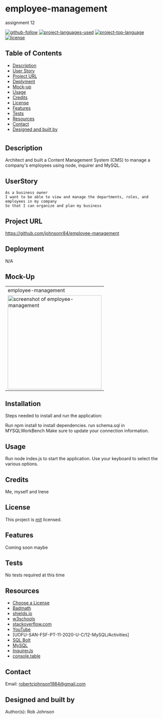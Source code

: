 # employee-management
assignment 12

  [![github-follow](https://img.shields.io/github/followers/johnsonr84?label=Follow&logoColor=lightgrey&style=social)](https://github.com/johnsonr84)
  [![project-languages-used](https://img.shields.io/github/languages/count/johnsonr84/readme-generator?color=orange)](https://github.com/johnsonr84/employee-management)
  [![project-top-language](https://img.shields.io/github/languages/top/johnsonr84/readme-generator?color=yellow)](https://github.com/johnsonr84/employee-management)
  [![license](https://img.shields.io/badge/license-mit-brightgreen.svg)](https://choosealicense.com/licenses/mit/)

  ## Table of Contents 
  * [Description](#Description)
  * [User Story](#UserStory)
  * [Project URL](#Project-URL)
  * [Deplyment](#Deployment)
  * [Mock-up](#Mock-up)
  * [Usage](#Usage)
  * [Credits](#Credits)
  * [License](#License)
  * [Features](#Features)
  * [Tests](#Tests)
  * [Resources](#Resources)
  * [Contact](#Contact)
  * [Designed and built by](#Designed-and-built-by)
  #
  
  ## Description 
  Architect and built a Content Management System (CMS) to manage a company's employees using node, inquirer and MySQL.

  ## UserStory 
  ```
  As a business owner
  I want to be able to view and manage the departments, roles, and employees in my company
  So that I can organize and plan my business
  ```

  ## Project URL
  https://github.com/johnsonr84/employee-management

  ## Deployment
  N/A

  ## Mock-Up
  <table>
  <tr>
    <td>employee-management</td>
  </tr>
  <tr>
    <td><img src="" height=300 alt="screenshot of employee-management"></td>
  </tr>
  </table>

  ## Installation 
  Steps needed to install and run the application:

  Run npm install to install dependencies. run schema.sql in MYSQLWorkBench Make sure to update your connection information.

  ## Usage 
  Run node index.js to start the application. Use your keyboard to select the various options.

  ## Credits 
  Me, myself and Irene 

  ## License 
  This project is [mit](https://choosealicense.com/licenses/mit/) licensed.

  ## Features
  Coming soon maybe 

  ## Tests
  No tests required at this time 

  ## Resources
  * [Choose a License](https://choosealicense.com/)
  * [Badmath](https://img.shields.io/github/languages/top/nielsenjared/badmath)
  * [shields.io](https://shields.io/)
  * [w3schools](https://www.w3schools.com/)
  * [stackoverflow.com](https://stackoverflow.com/)
  * [YouTube](https://www.youtube.com/)
  * [UOFU-SAN-FSF-PT-11-2020-U-C/12-MySQL/Activities]
  * [SQL Bolt](https://sqlbolt.com/)
  * [MySQL](https://www.npmjs.com/package/mysql)
  * [InquirerJs](https://www.npmjs.com/package/inquirer/v/0.2.3)
  * [console.table](https://www.npmjs.com/package/console.table)

  ## Contact
  Email: robertcjohnson1984@gmail.com 

  ## Designed and built by
  Author(s): Rob Johnson  

